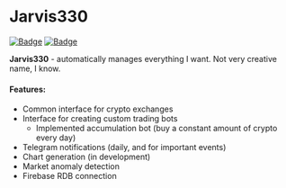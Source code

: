 # Jarvis330
[![Badge](https://img.shields.io/badge/Javascript-brightgreen.svg)](https://github.com/AndrewB330/)
[![Badge](https://europe-west6-xlocc-badge.cloudfunctions.net/XLOCC/AndrewB330/Jarvis330)](https://github.com/AndrewB330/)

**Jarvis330** - automatically manages everything I want. Not very creative name, I know.

#### Features:
- Common interface for crypto exchanges
- Interface for creating custom trading bots
  - Implemented accumulation bot (buy a constant amount of crypto every day)
- Telegram notifications (daily, and for important events)
- Chart generation (in development)
- Market anomaly detection
- Firebase RDB connection
